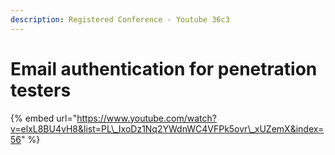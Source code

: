 ```yaml
---
description: Registered Conference - Youtube 36c3
---
```


# Email authentication for penetration testers

{% embed url="https://www.youtube.com/watch?v=elxL8BU4vH8&list=PL\_IxoDz1Nq2YWdnWC4VFPk5ovr\_xUZemX&index=56" %}





